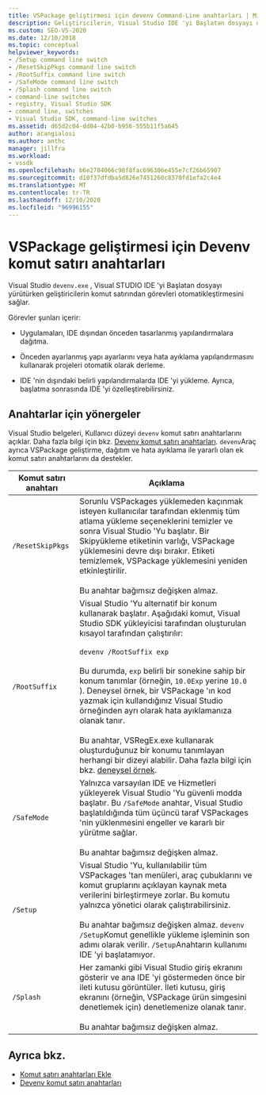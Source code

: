 ```yaml
---
title: VSPackage geliştirmesi için devenv Command-Line anahtarları | Microsoft Docs
description: Geliştiricilerin, Visual Studio IDE 'yi Başlatan dosyayı devenv.exe yürütürken komut satırından görevleri nasıl otomatikleştirebileceğinizi öğrenin.
ms.custom: SEO-VS-2020
ms.date: 12/10/2018
ms.topic: conceptual
helpviewer_keywords:
- /Setup command line switch
- /ResetSkipPkgs command line switch
- /RootSuffix command line switch
- /SafeMode command line switch
- /Splash command line switch
- command-line switches
- registry, Visual Studio SDK
- command line, switches
- Visual Studio SDK, command-line switches
ms.assetid: d65d2c04-dd84-42b0-b956-555b11f5a645
author: acangialosi
ms.author: anthc
manager: jillfra
ms.workload:
- vssdk
ms.openlocfilehash: b6e2784066c98f8fac696306e455e7cf26b65907
ms.sourcegitcommit: d10f37dfdba5d826e7451260c8370fd1efa2c4e4
ms.translationtype: MT
ms.contentlocale: tr-TR
ms.lasthandoff: 12/10/2020
ms.locfileid: "96996155"
---
```

# <a name="devenv-command-line-switches-for-vspackage-development"></a>VSPackage geliştirmesi için Devenv komut satırı anahtarları

Visual Studio `devenv.exe` , Visual STUDIO IDE 'yi Başlatan dosyayı yürütürken geliştiricilerin komut satırından görevleri otomatikleştirmesini sağlar.

 Görevler şunları içerir:

- Uygulamaları, IDE dışından önceden tasarlanmış yapılandırmalara dağıtma.

- Önceden ayarlanmış yapı ayarlarını veya hata ayıklama yapılandırmasını kullanarak projeleri otomatik olarak derleme.

- IDE 'nin dışındaki belirli yapılandırmalarda IDE 'yi yükleme. Ayrıca, başlatma sonrasında IDE 'yi özelleştirebilirsiniz.

## <a name="guidelines-for-switches"></a>Anahtarlar için yönergeler

Visual Studio belgeleri, Kullanıcı düzeyi `devenv` komut satırı anahtarlarını açıklar. Daha fazla bilgi için bkz. [Devenv komut satırı anahtarları](../ide/reference/devenv-command-line-switches.md). `devenv`Araç ayrıca VSPackage geliştirme, dağıtım ve hata ayıklama ile yararlı olan ek komut satırı anahtarlarını da destekler.

| Komut satırı anahtarı | Açıklama |
|---------------------| - |
| `/ResetSkipPkgs` | Sorunlu VSPackages yüklemeden kaçınmak isteyen kullanıcılar tarafından eklenmiş tüm atlama yükleme seçeneklerini temizler ve sonra Visual Studio 'Yu başlatır. Bir Skipyükleme etiketinin varlığı, VSPackage yüklemesini devre dışı bırakır. Etiketi temizlemek, VSPackage yüklemesini yeniden etkinleştirilir.<br /><br /> Bu anahtar bağımsız değişken almaz. |
| `/RootSuffix` | Visual Studio 'Yu alternatif bir konum kullanarak başlatır. Aşağıdaki komut, Visual Studio SDK yükleyicisi tarafından oluşturulan kısayol tarafından çalıştırılır:<br /><br /> `devenv /RootSuffix exp`<br /><br /> Bu durumda, `exp` belirli bir sonekine sahip bir konum tanımlar (örneğin, `10.0Exp` yerine `10.0` ). Deneysel örnek, bir VSPackage 'ın kod yazmak için kullandığınız Visual Studio örneğinden ayrı olarak hata ayıklamanıza olanak tanır.<br /><br /> Bu anahtar, VSRegEx.exe kullanarak oluşturduğunuz bir konumu tanımlayan herhangi bir dizeyi alabilir. Daha fazla bilgi için bkz. [deneysel örnek](../extensibility/the-experimental-instance.md). |
| `/SafeMode` | Yalnızca varsayılan IDE ve Hizmetleri yükleyerek Visual Studio 'Yu güvenli modda başlatır. Bu `/SafeMode` anahtar, Visual Studio başlatıldığında tüm üçüncü taraf VSPackages 'nin yüklenmesini engeller ve kararlı bir yürütme sağlar.<br /><br /> Bu anahtar bağımsız değişken almaz. |
| `/Setup` | Visual Studio 'Yu, kullanılabilir tüm VSPackages 'tan menüleri, araç çubuklarını ve komut gruplarını açıklayan kaynak meta verilerini birleştirmeye zorlar. Bu komutu yalnızca yönetici olarak çalıştırabilirsiniz. <br /><br /> Bu anahtar bağımsız değişken almaz. `devenv /Setup`Komut genellikle yükleme işleminin son adımı olarak verilir. `/Setup`Anahtarın kullanımı IDE 'yi başlatamıyor.|
| `/Splash` | Her zamanki gibi Visual Studio giriş ekranını gösterir ve ana IDE 'yi göstermeden önce bir ileti kutusu görüntüler. İleti kutusu, giriş ekranını (örneğin, VSPackage ürün simgesini denetlemek için) denetlemenize olanak tanır.<br /><br /> Bu anahtar bağımsız değişken almaz. |

## <a name="see-also"></a>Ayrıca bkz.

- [Komut satırı anahtarları Ekle](../extensibility/adding-command-line-switches.md)
- [Devenv komut satırı anahtarları](../ide/reference/devenv-command-line-switches.md)
